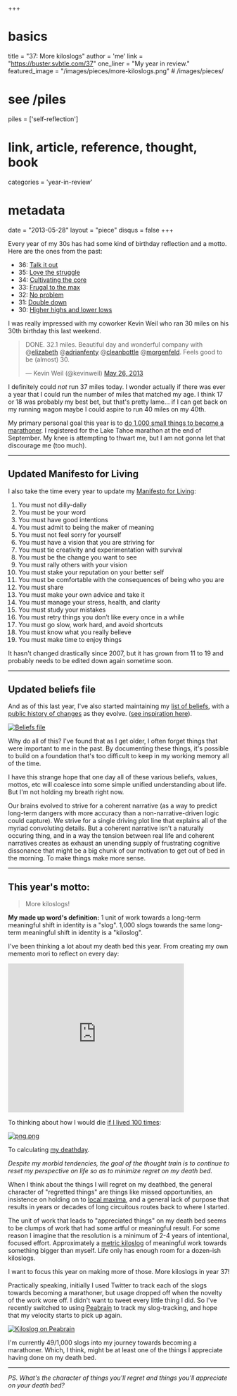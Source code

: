+++
# basics
title     		 = "37: More kiloslogs"
author    		 = 'me'
link      		 = "https://buster.svbtle.com/37"
one_liner 		 = "My year in review."
featured_image = "/images/pieces/more-kiloslogs.png" # /images/pieces/

# see /piles
piles     		 = ['self-reflection']

# link, article, reference, thought, book
categories 		 = 'year-in-review' 

# metadata
date      		 = "2013-05-28"
layout    		 = "piece"
disqus    		 = false
+++

Every year of my 30s has had some kind of birthday reflection and a motto. Here are the ones from the past:

* 36: [Talk it out](http://bustr.me/post/23934784635/on-being-36)
* 35: [Love the struggle](http://bustr.me/post/5929491429/on-being-35)
* 34: [Cultivating the core](http://enjoymentland.com/2010/05/28/turning-34-cultivating-the-core/)
* 33: [Frugal to the max](http://enjoymentland.com/2009/05/28/turning-33-frugal-to-the-max/)
* 32: [No problem](http://busterbenson.livejournal.com/204717.html)
* 31: [Double down](http://busterbenson.livejournal.com/120184.html)
* 30: [Higher highs and lower lows](http://busterbenson.livejournal.com/85489.html)

I was really impressed with my coworker Kevin Weil who ran 30 miles on his 30th birthday this last weekend.

<blockquote class="twitter-tweet"><p>DONE. 32.1 miles. Beautiful day and wonderful company with @<a href="https://twitter.com/elizabeth">elizabeth</a> @<a href="https://twitter.com/adrianfenty">adrianfenty</a> @<a href="https://twitter.com/cleanbottle">cleanbottle</a> @<a href="https://twitter.com/morgenfeld">morgenfeld</a>. Feels good to be (almost) 30.</p>&mdash; Kevin Weil (@kevinweil) <a href="https://twitter.com/kevinweil/status/338755373576093696">May 26, 2013</a></blockquote>
<script async src="//platform.twitter.com/widgets.js" charset="utf-8"></script>

I definitely could *not* run 37 miles today. I wonder actually if there was ever a year that I could run the number of miles that matched my age.  I think 17 or 18 was probably my best bet, but that's pretty lame... if I can get back on my running wagon maybe I could aspire to run 40 miles on my 40th.

My primary personal goal this year is to [do 1,000 small things to become a marathoner](http://buster.svbtle.com/1000-small-things). I registered for the Lake Tahoe marathon at the end of September. My knee is attempting to thwart me, but I am not gonna let that discourage me (too much).

-----

## Updated Manifesto for Living

I also take the time every year to update my [Manifesto for Living](https://github.com/busterbenson/public/blob/master/Manifesto.md):

1. You must not dilly-dally
2. You must be your word
3. You must have good intentions
4. You must admit to being the maker of meaning
5. You must not feel sorry for yourself
6. You must have a vision that you are striving for
7. You must tie creativity and experimentation with survival
8. You must be the change you want to see
9. You must rally others with your vision
10. You must stake your reputation on your better self
11. You must be comfortable with the consequences of being who you are
12. You must share
13. You must make your own advice and take it
14. You must manage your stress, health, and clarity
15. You must study your mistakes
16. You must retry things you don’t like every once in a while
17. You must go slow, work hard, and avoid shortcuts
18. You must know what you really believe
19. You must make time to enjoy things

It hasn't changed drastically since 2007, but it has grown from 11 to 19 and probably needs to be edited down again sometime soon.

-----

## Updated beliefs file

And as of this last year, I've also started maintaining my [list of beliefs](https://github.com/busterbenson/public/blob/master/Beliefs.md), with a [public history of changes](https://github.com/busterbenson/public/commits/master/Beliefs.md) as they evolve. ([see inspiration here](http://buster.svbtle.com/codex-vitae)).

[![Beliefs file](https://svbtleusercontent.com/buster_24654376435878_small.png)](https://github.com/busterbenson/public/blob/master/Beliefs.md)

Why do all of this?  I've found that as I get older, I often forget things that were important to me in the past. By documenting these things, it's possible to build on a foundation that's too difficult to keep in my working memory all of the time. 

I have this strange hope that one day all of these various beliefs, values, mottos, etc will coalesce into some simple unified understanding about life. But I'm not holding my breath right now.

Our brains evolved to strive for a coherent narrative (as a way to predict long-term dangers with more accuracy than a non-narrative-driven logic could capture). We strive for a single driving plot line that explains all of the myriad convoluting details. But a coherent narrative isn't a naturally occuring thing, and in a way the tension between real life and coherent narratives creates as exhaust an unending supply of frustrating cognitive dissonance that might be a big chunk of our motivation to get out of bed in the morning. To make things make more sense.

-----

## This year's motto: 

> More kiloslogs!

**My made up word's definition:** 1 unit of work towards a long-term meaningful shift in identity is a "slog". 1,000 slogs towards the same long-term meaningful shift in identity is a "kiloslog". 

I've been thinking a lot about my death bed this year. From creating my own memento mori to reflect on every day:

<iframe src="https://www.haikudeck.com/e/u9qVHcR7Ts" width="400" height="338" frameborder="0" marginheight="0" marginwidth="0"></iframe>

To thinking about how I would die [if I lived 100 times](https://medium.com/self-knowledge-through-numbers/806222d3d4e):

[![png.png](https://svbtleusercontent.com/buster_24654294509346_small.png)](https://medium.com/self-knowledge-through-numbers/806222d3d4e)

To calculating [my deathday](http://buster.svbtle.com/deathday).

*Despite my morbid tendencies, the goal of the thought train is to continue to reset my perspective on life so as to minimize regret on my death bed.*

When I think about the things I will regret on my deathbed, the general character of "regretted things" are things like missed opportunities, an insistence on holding on to [local maxima](http://www.90percentofeverything.com/2011/01/06/local-maxima-and-the-perils-of-data-driven-design/), and a general lack of purpose that results in years or decades of long circuitous routes back to where I started.

The unit of work that leads to "appreciated things" on my death bed seems to be clumps of work that had some artful or meaningful result. For some reason I imagine that the resolution is a minimum of 2-4 years of intentional, focused effort. Approximately a [metric kiloslog](https://medium.com/better-humans/52167e196771) of meaningful work towards something bigger than myself.  Life only has enough room for a dozen-ish kiloslogs. 

I want to focus this year on making more of those. More kiloslogs in year 37!

Practically speaking, initially I used Twitter to track each of the slogs towards becoming a marathoner, but usage dropped off when the novelty of the work wore off. I didn't want to tweet every little thing I did. So I've recently switched to using [Peabrain](http://peabrain.co) to track my slog-tracking, and hope that my velocity starts to pick up again.

[![Kiloslog on Peabrain](https://svbtleusercontent.com/buster_24654699857880_small.png)](http://peabrain.co)

I'm currently 49/1,000 slogs into my journey towards becoming a marathoner. Which, I think, might be at least one of the things I appreciate having done on my death bed.

----- 

*PS. What's the character of things you'll regret and things you'll appreciate on your death bed?*